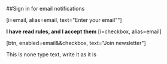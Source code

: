 ##Sign in for email notifications

[i=email, alias=email, text="Enter your email""]

**I have read rules, and I accept them**
[i=checkbox, alias=email]

[btn, enabled=email&&checkbox, text="Join newsletter"]

This is none type text, write it as it is